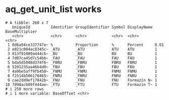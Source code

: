 # aq_get_unit_list works

    # A tibble: 260 x 7
       UniqueId         Identifier GroupIdentifier Symbol DisplayName BaseMultiplier
       <chr>            <chr>      <chr>           <chr>  <chr>       <chr>         
     1 0d6a94ce337747e~ %          Proportion      %      Percent     0.01          
     2 e021c004ac8345c~ _ATU       _ATU            ATU    ATU         1             
     3 813f91089a444c6~ _BU        _BU             BU     BU          1             
     4 7d07ca45d7c54bb~ _FAU       _FAU            FAU    FAU         1             
     5 bda5d5048d374f6~ _FBRU      _FBRU           FBRU   FBRU        1             
     6 5201235aa46b4d0~ _FBU       _FBU            FBU    FBU         1             
     7 4a9be5aff9fb458~ _FNMU      _FNMU           FNMU   FNMU        1             
     8 f2514b506178465~ _FNRU      _FNRU           FNRU   FNRU        1             
     9 cae2dd9ef17842b~ _FNU       _FNU            FNU    Formazin N~ 1             
    10 7098acb09f444ae~ _FTU       _FTU            FTU    Formazin T~ 1             
    # i 250 more rows
    # i 1 more variable: BaseOffset <chr>

